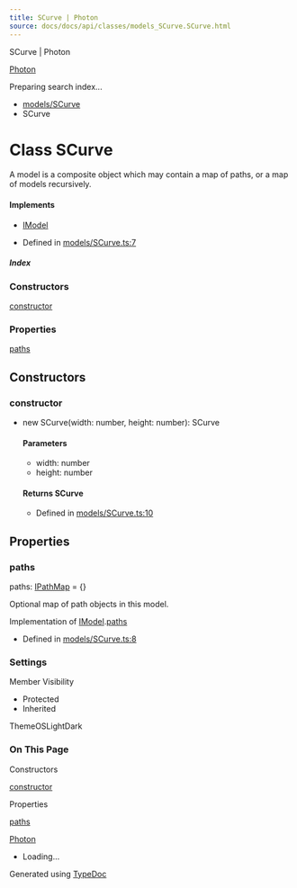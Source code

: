 ```yaml
---
title: SCurve | Photon
source: docs/docs/api/classes/models_SCurve.SCurve.html
---
```


SCurve | Photon

[Photon](../index.md)




Preparing search index...

* [models/SCurve](../modules/models_SCurve.md)
* SCurve

# Class SCurve

A model is a composite object which may contain a map of paths, or a map of models recursively.

#### Implements

* [IModel](../interfaces/core_schema.IModel.md)

* Defined in [models/SCurve.ts:7](https://github.com/mwhite454/photon/blob/main/packages/photon/src/models/SCurve.ts#L7)

##### Index

### Constructors

[constructor](#constructor)

### Properties

[paths](#paths)

## Constructors

### constructor

* new SCurve(width: number, height: number): SCurve

  #### Parameters

  + width: number
  + height: number

  #### Returns SCurve

  + Defined in [models/SCurve.ts:10](https://github.com/mwhite454/photon/blob/main/packages/photon/src/models/SCurve.ts#L10)

## Properties

### paths

paths: [IPathMap](../interfaces/core_schema.IPathMap.md) = {}

Optional map of path objects in this model.

Implementation of [IModel](../interfaces/core_schema.IModel.md).[paths](../interfaces/core_schema.IModel.md#paths)

* Defined in [models/SCurve.ts:8](https://github.com/mwhite454/photon/blob/main/packages/photon/src/models/SCurve.ts#L8)

### Settings

Member Visibility

* Protected
* Inherited

ThemeOSLightDark

### On This Page

Constructors

[constructor](#constructor)

Properties

[paths](#paths)

[Photon](../index.md)

* Loading...

Generated using [TypeDoc](https://typedoc.org/)

